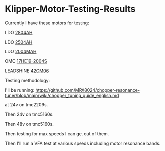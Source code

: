 # Klipper-Motor-Testing-Results
Currently I have these motors for testing:

LDO [2804AH](https://northprint3d.ca/product/ldo-42sth48-2804-2-8a-super-power-stepper-motor/)

LDO [2504AH](https://www.3dlabtech.ca/product/ldo-nema17-motor-ldo-42sth48-2504ah/)

LDO [2004MAH](https://www.3dlabtech.ca/product/ldo-nema17-motor-ldo-42sth48-2004mah/)

OMC [17HE19-2004S](https://www.omc-stepperonline.com/e-series-nema-17-bipolar-55ncm-77-88oz-in-2a-42x48mm-4-wires-w-1m-cable-connector-17he19-2004s)

LEADSHINE [42CM06](https://www.leadshine.com/product-detail/42CM06.html)

Testing methodology:

I'll be running: https://github.com/MRX8024/chopper-resonance-tuner/blob/main/wiki/chopper_tuning_guide_english.md 

at 24v on tmc2209s.

Then 24v on tmc5160s.

Then 48v on tmc5160s.


Then testing for max speeds I can get out of them.

Then I'll run a VFA test at various speeds including motor resonance bands.
